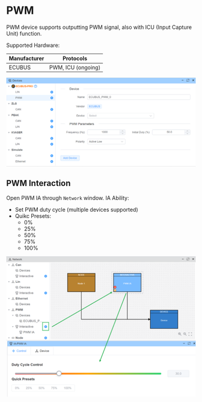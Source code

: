 # PWM

PWM device supports outputting PWM signal, also with ICU (Input Capture Unit) function.

Supported Hardware:

| Manufacturer | Protocols |
|--------|-------------------|
| ECUBUS | PWM, ICU (ongoing) |


![pwm](image.png)


## PWM Interaction

Open PWM IA through `Network` window. IA Ability:

- Set PWM duty cycle (multiple devices supported)
- Quikc Presets:
    - 0%
    - 25%
    - 50%
    - 75%
    - 100%

![pwm](ia.png)

